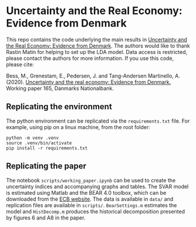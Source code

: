 # Uncertainty and the Real Economy: Evidence from Denmark

This repo contains the code underlying the main results in [Uncertainty and the Real Economy: Evidence from Denmark](https://www.nationalbanken.dk/en/publications/Pages/2020/11/Working-Paper-Uncertainty-and-the-real-economy-Evidence-from-Denmark.aspx). The authors would like to thank Rastin Matin for helping to set up the LDA model. Data access is restricted, please contact the authors for more information. If you use this code, please cite:

Bess, M., Grenestam, E., Pedersen, J. and Tang-Andersen Martinello, A. (2020). [Uncertainty and the real economy: Evidence from Denmark.](https://www.nationalbanken.dk/en/publications/Pages/2020/11/Working-Paper-Uncertainty-and-the-real-economy-Evidence-from-Denmark.aspx) Working paper 165, Danmarks Nationalbank.

## Replicating the environment
The python environment can be replicated via the `requirements.txt` file. For example, using pip on a linux machine, from the root folder:

```
python -m venv .venv
source .venv/bin/activate
pip install -r requirements.txt
```

## Replicating the paper
The notebook `scripts/working_paper.ipynb` can be used to create the uncertainty indices and accompanying graphs and tables. The SVAR model is estimated using Matlab and the BEAR 4.0 toolbox, which can be downloaded from the [ECB website](https://www.ecb.europa.eu/pub/research/working-papers/html/bear-toolbox.en.html). The data is available in `data/` and replication files are available in `scripts/`. `BearSettings.m` estimates the model and `HistDecomp.m` produces the historical decomposition presented by figures 6 and A8 in the paper.
